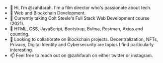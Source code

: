 - 👋 Hi, I’m @zahifarah. I'm a film director who's passionate about tech.
- 👀 Web and Blockchain Development.
- 🌱 Currently taking Colt Steele's Full Stack Web Development course (2021). 
- 🥋 HTML, CSS, JavaScript, Bootstrap, Bulma, Postman, Axios and counting.
- 💞️ Looking to collaborate on Blockchain projects. Decentralization, NFTs, Privacy, Digital Identity and Cybersecurity are topics I find particularly interesting.
- 📫 Feel free to reach out on @zahifarah on either twitter or instagram.

<!---
zahifarah/zahifarah is a ✨ special ✨ repository because its `README.md` (this file) appears on your GitHub profile.
You can click the Preview link to take a look at your changes.
--->
